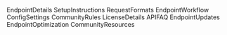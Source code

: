 EndpointDetails
SetupInstructions
RequestFormats
EndpointWorkflow
ConfigSettings
CommunityRules
LicenseDetails
APIFAQ
EndpointUpdates
EndpointOptimization
CommunityResources
